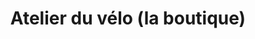 ---
title: "Atelier du vélo (la boutique)"
url: /talence/atelier-du-velo-la-boutique/
shop: vélo
---